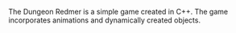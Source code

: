 The Dungeon Redmer is a simple game created in C++. 
The game incorporates animations and dynamically created objects.
